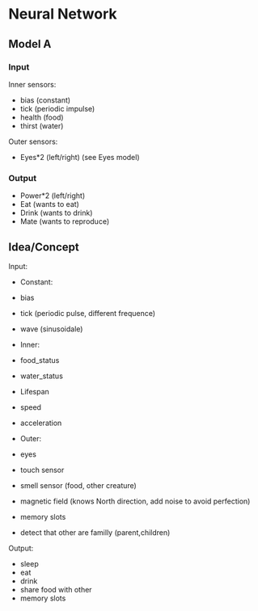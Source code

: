 # Neural Network

## Model A

### Input

Inner sensors:

* bias (constant)
* tick (periodic impulse)
* health (food)
* thirst (water)

Outer sensors:

* Eyes*2 (left/right) (see Eyes model)


### Output

* Power*2 (left/right)
* Eat (wants to eat)
* Drink (wants to drink)
* Mate (wants to reproduce)

## Idea/Concept

Input:

- Constant:
 - bias
 - tick (periodic pulse, different frequence)
 - wave (sinusoidale)

- Inner:
 - food_status
 - water_status
 - Lifespan
 - speed
 - acceleration

- Outer:
 - eyes
 - touch sensor
 - smell sensor (food, other creature)
 - magnetic field (knows North direction, add noise to avoid perfection)
 - memory slots
 - detect that other are familly (parent,children)
 
Output:

- sleep
- eat
- drink
- share food with other
- memory slots